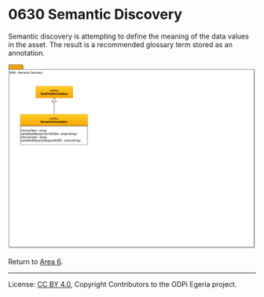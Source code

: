 <!-- SPDX-License-Identifier: CC-BY-4.0 -->
<!-- Copyright Contributors to the ODPi Egeria project. -->

# 0630 Semantic Discovery

Semantic discovery is attempting to define the
meaning of the data values in the asset.
The result is a recommended glossary term
stored as an annotation.

![UML](0630-Semantic-Discovery.png#pagewidth)

Return to [Area 6](Area-6-models.md).

----
License: [CC BY 4.0](https://creativecommons.org/licenses/by/4.0/),
Copyright Contributors to the ODPi Egeria project.